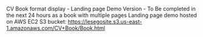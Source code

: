 CV Book format display - Landing page Demo Version - To Be completed in the next 24 hours as a book with multiple pages
Landing page demo hosted on AWS EC2 S3 bucket: https://lesegosite.s3.us-east-1.amazonaws.com/CV+Book/Book.html
